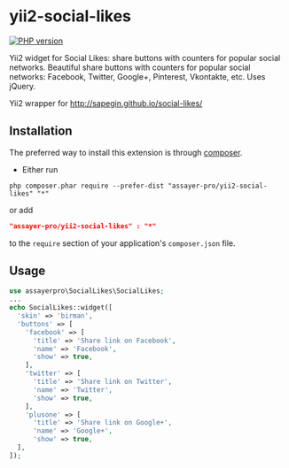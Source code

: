 yii2-social-likes
=================
[![PHP version](https://badge.fury.io/ph/assayer-pro%2Fyii2-social-likes.svg)](http://badge.fury.io/ph/assayer-pro%2Fyii2-social-likes)

Yii2 widget for Social Likes: share buttons with counters for popular social networks.
Beautiful share buttons with counters for popular social networks: Facebook, Twitter, Google+, Pinterest, Vkontakte, etc. Uses jQuery.

Yii2 wrapper for http://sapegin.github.io/social-likes/

Installation
------------
The preferred way to install this extension is through [composer](http://getcomposer.org/download/).

* Either run

```
php composer.phar require --prefer-dist "assayer-pro/yii2-social-likes" "*"
```

or add

```json
"assayer-pro/yii2-social-likes" : "*"
```

to the `require` section of your application's `composer.json` file.

Usage
-----
```php
use assayerpro\SocialLikes\SocialLikes;
...
echo SocialLikes::widget([
  'skin' => 'birman',
  'buttons' => [
    'facebook' => [
      'title' => 'Share link on Facebook',
      'name' => 'Facebook',
      'show' => true,
    ],
    'twitter' => [
      'title' => 'Share link on Twitter',
      'name' => 'Twitter',
      'show' => true,
    ],
    'plusone' => [
      'title' => 'Share link on Google+',
      'name' => 'Google+',
      'show' => true,
  ],
]);
```


